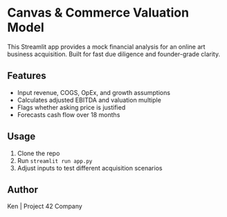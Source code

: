 # Canvas & Commerce Valuation Model

This Streamlit app provides a mock financial analysis for an online art business acquisition. Built for fast due diligence and founder-grade clarity.

## Features
- Input revenue, COGS, OpEx, and growth assumptions
- Calculates adjusted EBITDA and valuation multiple
- Flags whether asking price is justified
- Forecasts cash flow over 18 months

## Usage
1. Clone the repo
2. Run `streamlit run app.py`
3. Adjust inputs to test different acquisition scenarios

## Author
Ken | Project 42 Company 
